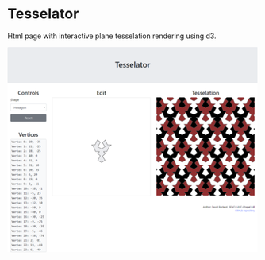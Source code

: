 # Tesselator
Html page with interactive plane tesselation rendering using d3.

![Screenshot](screenshot_01.png)

